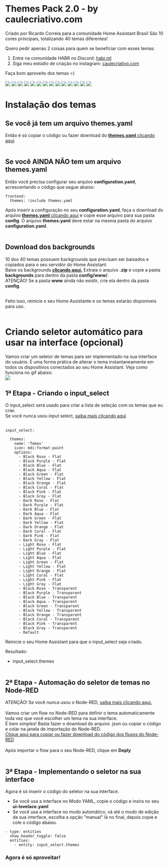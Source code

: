 # Themes Pack 2.0 - by caulecriativo.com


Criado por Ricardo Correia para a comunidade Home Assistant Brasil
São 10 cores principais, totalizando 40 temas diferentes!

Quero pedir apenas 2 coisas para quem se beneficiar com esses temas:

1) Entre na comunidade HABR no Discord: [habr.ml](http://habr.ml)
2) Siga meu estúdio de criação no instagram: [caulecriativo.com](http://caulecriativo.com)

Faça bom aproveito dos temas =)<br><br>
![](https://github.com/orickcorreia/ha-themes-pack-2.0/blob/master/images/pack1.png)
![](https://github.com/orickcorreia/ha-themes-pack-2.0/blob/master/images/pack2.png)
![](https://github.com/orickcorreia/ha-themes-pack-2.0/blob/master/images/pack3.png)
![](https://github.com/orickcorreia/ha-themes-pack-2.0/blob/master/images/pack4.png)
![](https://github.com/orickcorreia/ha-themes-pack-2.0/blob/master/images/01-rose.png)
![](https://github.com/orickcorreia/ha-themes-pack-2.0/blob/master/images/02-purple.png)
![](https://github.com/orickcorreia/ha-themes-pack-2.0/blob/master/images/03-blue.png)
![](https://github.com/orickcorreia/ha-themes-pack-2.0/blob/master/images/04-aqua.png)
![](https://github.com/orickcorreia/ha-themes-pack-2.0/blob/master/images/05-green.png)
![](https://github.com/orickcorreia/ha-themes-pack-2.0/blob/master/images/06-yellow.png)
![](https://github.com/orickcorreia/ha-themes-pack-2.0/blob/master/images/07-orange.png)
![](https://github.com/orickcorreia/ha-themes-pack-2.0/blob/master/images/08-coral.png)
![](https://github.com/orickcorreia/ha-themes-pack-2.0/blob/master/images/09-pink.png)
![](https://github.com/orickcorreia/ha-themes-pack-2.0/blob/master/images/10-gray.png)
<br>
# Instalação dos temas
## Se você já tem um arquivo themes.yaml
Então é só copiar o código ou fazer download do [**themes.yaml** clicando aqui](https://github.com/orickcorreia/ha-themes-pack-2.0/blob/master/src/pt-br/themes.yaml).<br><br>
## Se você AINDA NÃO tem um arquivo themes.yaml
Então você precisa configurar seu arquivo **configuration.yaml**, acrescentando o código que segue abaixo:
<br>
```
frontend:
  themes: !include themes.yaml
```
Após inserir a configuração no seu **configuration.yaml**, faça o download do arquivo [**themes.yaml** clicando aqui](https://github.com/orickcorreia/ha-themes-pack-2.0/blob/master/src/pt-br/themes.yaml) e copie esse arquivo para sua pasta **config**. O arquivo **themes.yaml** deve estar na mesma pasta do arquivo **configuration.yaml**.<br><br>
## Download dos backgrounds
10 dos 40 temas possuem backgrounds que precisam ser baixados e copiados para o seu servidor do Home Assistant.<br>
Baixe os backgrounds [**clicando aqui.**](https://github.com/orickcorreia/ha-themes-pack-2.0/blob/master/src/backgrounds.zip) Extraia o arquivo **.zip** e copie a pasta **backgrounds** para dentro da pasta **config/www/**.<br>
ATENÇÃO! Se a pasta **www** ainda não existir, crie ela dentro da pasta **config**.
<br><br>

Feito isso, reinicie o seu Home Assistante e os temas estarão disponíveis para uso.
<br><br>
# Criando seletor automático para usar na interface (opcional)
Vamos criar um seletor de temas para ser implementado na sua interface do usuário. É uma forma prática de alterar o tema instantaneamente em todos os dispositivos conectados ao seu Home Assistant. Veja como funciona no gif abaixo:<br>
![](https://github.com/orickcorreia/ha-themes-pack-2.0/blob/master/images/seletor.gif)

## 1ª Etapa - Criando o input_select
O input_select será usado para criar a lista de seleção com os temas que eu criei.<br>
Se você nunca usou input select, [saiba mais clicando aqui](https://www.home-assistant.io/integrations/input_select)<br><br>
```
input_select:

  themes:
    name: 'Temas'
    icon: mdi:format-paint
    options:
      - Black Rose - Flat
      - Black Purple - Flat
      - Black Blue - Flat 
      - Black Aqua - Flat
      - Black Green - Flat
      - Black Yellow - Flat
      - Black Orange - Flat
      - Black Coral - Flat
      - Black Pink - Flat
      - Black Gray - Flat
      - Dark Rose - Flat
      - Dark Purple - Flat
      - Dark Blue - Flat 
      - Dark Aqua - Flat
      - Dark Green - Flat
      - Dark Yellow - Flat
      - Dark Orange - Flat
      - Dark Coral - Flat
      - Dark Pink - Flat
      - Dark Gray - Flat
      - Light Rose - Flat
      - Light Purple - Flat
      - Light Blue - Flat 
      - Light Aqua - Flat
      - Light Green - Flat
      - Light Yellow - Flat
      - Light Orange - Flat
      - Light Coral - Flat
      - Light Pink - Flat
      - Light Gray - Flat
      - Black Rose - Transparent
      - Black Purple - Transparent
      - Black Blue - Transparent 
      - Black Aqua - Transparent
      - Black Green - Transparent
      - Black Yellow - Transparent
      - Black Orange - Transparent
      - Black Coral - Transparent
      - Black Pink - Transparent
      - Black Gray - Transparent      
      - Default
```
Reinicie o seu Home Assistant para que o input_select seja criado.<br>

Resultado:
* input_select.themes
<br><br>

## 2ª Etapa - Automação do seletor de temas no Node-RED

ATENÇÃO! Se você nunca usou o Node-RED, [saiba mais clicando aqui.](https://github.com/hassio-addons/addon-node-red)<br><br>
Vamos criar um flow no Node-RED para definir o tema automaticamente toda vez que você escolher um tema na sua interface.<br>
É bem simples! Basta fazer o download do arquivo .json ou copiar o código e colar na janela de importação do Node-RED.<br>
[Clique aqui para copiar ou fazer download do código dos fluxos do Node-RED](/src/seletor_theme_nodered.json)<br><br>
Após importar o flow para o seu Node-RED, clique em **Deply**<br><br>

## 3ª Etapa - Implementando o seletor na sua interface

Agora é só inserir o código do seletor na sua interface.
* Se você usa a interface no Modo YAML, copie o código e insira no seu **ui-lovelace.yaml**
* Se você usa a interface no modo automático, vá até o modo de edição da sua interface, escolha a opção "manual" lá no final, depois copie e cole o código abaixo.

``` 
- type: entities
  show_header_toggle: false
  entities:
    - entity: input_select.themes

``` 

### Agora é só aproveitar!
